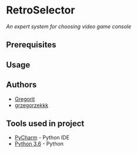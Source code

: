# RetroSelector

*An expert system for choosing video game console*

## Prerequisites

## Usage

## Authors
* [Gregorit](https://github.com/Gregorit)
* [grzegorzekkk](https://github.com/grzegorzekkk)

## Tools used in project

* [PyCharm](https://www.jetbrains.com/pycharm/) - Python IDE
* [Python 3.6](https://www.python.org) - Python
